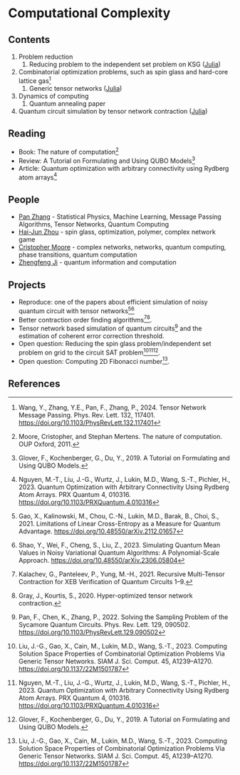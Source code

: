 # Computational Complexity

## Contents
1. Problem reduction
   1. Reducing problem to the independent set problem on KSG ([Julia](https://github.com/QuEraComputing/UnitDiskMapping.jl))
2. Combinatorial optimization problems, such as spin glass and hard-core lattice gas[^Wang2024]
   1. Generic tensor networks ([Julia](https://github.com/QuEraComputing/GenericTensorNetworks.jl))
3. Dynamics of computing
   1. Quantum annealing paper
4. Quantum circuit simulation by tensor network contraction ([Julia](https://docs.yaoquantum.org/dev/man/yao2einsum.html))


## Reading
- Book: The nature of computation[^Moore2011]
- Review: A Tutorial on Formulating and Using QUBO Models[^Glover2019]
- Article: Quantum optimization with arbitrary connectivity using Rydberg atom arrays[^Nguyen2023]

## People
- [Pan Zhang](https://scholar.google.com/citations?user=MFnbrRUAAAAJ&hl=zh-CN) - Statistical Physics, Machine Learning, Message Passing Algorithms, Tensor Networks, Quantum Computing
- [Hai-Jun Zhou](https://scholar.google.com/citations?user=j6fZctMAAAAJ&hl=zh-CN) - spin glass, optimization, polymer, complex network game
- [Cristopher Moore](https://scholar.google.com/citations?user=p_837e0AAAAJ&hl=zh-CN&oi=sra) - complex networks, networks, quantum computing, phase transitions, quantum computation
- [Zhengfeng Ji](https://scholar.google.com/citations?hl=zh-CN&user=2uXdu7AAAAAJ) - quantum information and computation

## Projects

- Reproduce: one of the papers about efficient simulation of noisy quantum circuit with tensor networks[^Gao2021][^Shao2023]
- Better contraction order finding algorithms[^Kalachev2021][^Gray2020].
- Tensor network based simulation of quantum circuits[^Pan2022] and the estimation of coherent error correction threshold.
- Open question: Reducing the spin glass problem/independent set problem on grid to the circuit SAT problem[^Liu2023][^Nguyen2023][^Glover2019].
- Open question: Computing 2D Fibonacci number[^Liu2023].

## References
[^Shao2023]: Shao, Y., Wei, F., Cheng, S., Liu, Z., 2023. Simulating Quantum Mean Values in Noisy Variational Quantum Algorithms: A Polynomial-Scale Approach. https://doi.org/10.48550/arXiv.2306.05804
[^Gao2021]: Gao, X., Kalinowski, M., Chou, C.-N., Lukin, M.D., Barak, B., Choi, S., 2021. Limitations of Linear Cross-Entropy as a Measure for Quantum Advantage. https://doi.org/10.48550/arXiv.2112.01657
[^Liu2023]: Liu, J.-G., Gao, X., Cain, M., Lukin, M.D., Wang, S.-T., 2023. Computing Solution Space Properties of Combinatorial Optimization Problems Via Generic Tensor Networks. SIAM J. Sci. Comput. 45, A1239–A1270. https://doi.org/10.1137/22M1501787
[^Markov2008]: Markov, I.L., Shi, Y., 2008. Simulating Quantum Computation by Contracting Tensor Networks. SIAM J. Comput. 38, 963–981. https://doi.org/10.1137/050644756
[^Pan2022]: Pan, F., Chen, K., Zhang, P., 2022. Solving the Sampling Problem of the Sycamore Quantum Circuits. Phys. Rev. Lett. 129, 090502. https://doi.org/10.1103/PhysRevLett.129.090502
[^Wang2024]: Wang, Y., Zhang, Y.E., Pan, F., Zhang, P., 2024. Tensor Network Message Passing. Phys. Rev. Lett. 132, 117401. https://doi.org/10.1103/PhysRevLett.132.117401
[^Moore2011]: Moore, Cristopher, and Stephan Mertens. The nature of computation. OUP Oxford, 2011.
[^Glover2019]: Glover, F., Kochenberger, G., Du, Y., 2019. A Tutorial on Formulating and Using QUBO Models.
[^Kalachev2021]: Kalachev, G., Panteleev, P., Yung, M.-H., 2021. Recursive Multi-Tensor Contraction for XEB Verification of Quantum Circuits 1–9.
[^Gray2020]: Gray, J., Kourtis, S., 2020. Hyper-optimized tensor network contraction.
[^Nguyen2023]: Nguyen, M.-T., Liu, J.-G., Wurtz, J., Lukin, M.D., Wang, S.-T., Pichler, H., 2023. Quantum Optimization with Arbitrary Connectivity Using Rydberg Atom Arrays. PRX Quantum 4, 010316. https://doi.org/10.1103/PRXQuantum.4.010316
